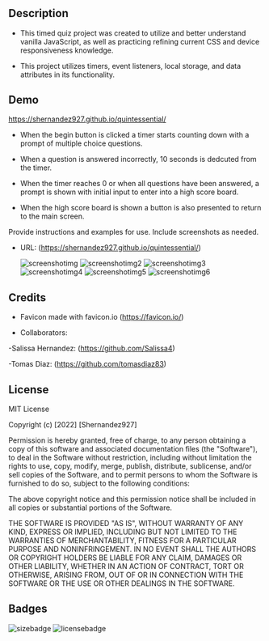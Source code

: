 # <Quintessential>

## Description

- This timed quiz project was created to utilize and better understand vanilla JavaScript, as well as practicing refining current CSS and device responsiveness knowledge.

- This project utilizes timers, event listeners, local storage, and data attributes in its functionality.


## Demo

https://shernandez927.github.io/quintessential/

- When the begin button is clicked a timer starts counting down with a prompt of multiple choice questions.

- When a question is answered incorrectly, 10 seconds is dedcuted from the timer.

- When the timer reaches 0 or when all questions have been answered, a prompt is shown with initial input to enter into a high score board.

- When the high score board is shown a button is also presented to return to the main screen.

Provide instructions and examples for use. Include screenshots as needed.

- URL: (https://shernandez927.github.io/quintessential/)

    ![screenshotimg](./assets/images/quizscreenshot1.png)
    ![screenshotimg2](./assets/images/quizscreenshot2.png)
    ![screenshotimg3](./assets/images/quizscreenshot3.png)
    ![screenshotimg4](./assets/images/quizscreenshot4.png)
    ![screenshotimg5](./assets/images/quizscreenshot5.png)
    ![screenshotimg6](./assets/images/quizscreenshot6.png)
 

## Credits

- Favicon made with favicon.io (https://favicon.io/)

- Collaborators: 

-Salissa Hernandez: (https://github.com/Salissa4)

-Tomas Diaz: (https://github.com/tomasdiaz83)

## License

MIT License

Copyright (c) [2022] [Shernandez927]

Permission is hereby granted, free of charge, to any person obtaining a copy
of this software and associated documentation files (the "Software"), to deal
in the Software without restriction, including without limitation the rights
to use, copy, modify, merge, publish, distribute, sublicense, and/or sell
copies of the Software, and to permit persons to whom the Software is
furnished to do so, subject to the following conditions:

The above copyright notice and this permission notice shall be included in all
copies or substantial portions of the Software.

THE SOFTWARE IS PROVIDED "AS IS", WITHOUT WARRANTY OF ANY KIND, EXPRESS OR
IMPLIED, INCLUDING BUT NOT LIMITED TO THE WARRANTIES OF MERCHANTABILITY,
FITNESS FOR A PARTICULAR PURPOSE AND NONINFRINGEMENT. IN NO EVENT SHALL THE
AUTHORS OR COPYRIGHT HOLDERS BE LIABLE FOR ANY CLAIM, DAMAGES OR OTHER
LIABILITY, WHETHER IN AN ACTION OF CONTRACT, TORT OR OTHERWISE, ARISING FROM,
OUT OF OR IN CONNECTION WITH THE SOFTWARE OR THE USE OR OTHER DEALINGS IN THE
SOFTWARE.

## Badges

![sizebadge](https://img.shields.io/github/repo-size/shernandez927/quintessential?style=for-the-badge) ![licensebadge](https://img.shields.io/github/license/shernandez927/quintessential?style=for-the-badge)


